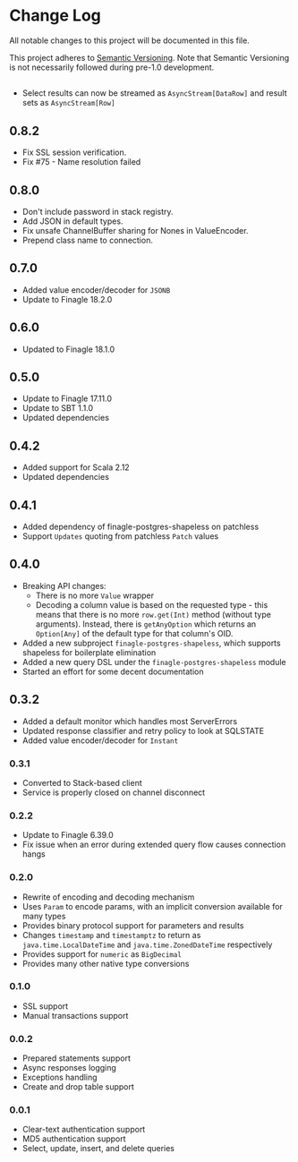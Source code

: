 # Change Log
All notable changes to this project will be documented in this file.

This project adheres to [Semantic Versioning](http://semver.org/). Note that Semantic Versioning is not
necessarily followed during pre-1.0 development.

## <Next release>

* Select results can now be streamed as `AsyncStream[DataRow]` and result sets as `AsyncStream[Row]`

## 0.8.2
* Fix SSL session verification.
* Fix #75 - Name resolution failed

## 0.8.0
* Don't include password in stack registry.
* Add JSON in default types.
* Fix unsafe ChannelBuffer sharing for Nones in ValueEncoder.
* Prepend class name to connection.

## 0.7.0
* Added value encoder/decoder for `JSONB`
* Update to Finagle 18.2.0

## 0.6.0
* Updated to Finagle 18.1.0

## 0.5.0
* Update to Finagle 17.11.0
* Update to SBT 1.1.0
* Updated dependencies

## 0.4.2
* Added support for Scala 2.12
* Updated dependencies

## 0.4.1
* Added dependency of finagle-postgres-shapeless on patchless
* Support `Updates` quoting from patchless `Patch` values

## 0.4.0
* Breaking API changes:
  * There is no more `Value` wrapper
  * Decoding a column value is based on the requested type - this means that there is no more `row.get(Int)` method
    (without type arguments). Instead, there is `getAnyOption` which returns an `Option[Any]` of the default type for
    that column's OID.
* Added a new subproject `finagle-postgres-shapeless`, which supports shapeless for boilerplate elimination
* Added a new query DSL under the `finagle-postgres-shapeless` module
* Started an effort for some decent documentation

## 0.3.2
* Added a default monitor which handles most ServerErrors
* Updated response classifier and retry policy to look at SQLSTATE
* Added value encoder/decoder for `Instant`

### 0.3.1
* Converted to Stack-based client
* Service is properly closed on channel disconnect

### 0.2.2
* Update to Finagle 6.39.0
* Fix issue when an error during extended query flow causes connection hangs

### 0.2.0
* Rewrite of encoding and decoding mechanism
* Uses `Param` to encode params, with an implicit conversion available for many types
* Provides binary protocol support for parameters and results
* Changes `timestamp` and `timestamptz` to return as `java.time.LocalDateTime` and `java.time.ZonedDateTime` respectively
* Provides support for `numeric` as `BigDecimal`
* Provides many other native type conversions

### 0.1.0
* SSL support
* Manual transactions support

### 0.0.2
* Prepared statements support
* Async responses logging
* Exceptions handling
* Create and drop table support

### 0.0.1
* Clear-text authentication support
* MD5 authentication support
* Select, update, insert, and delete queries

